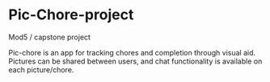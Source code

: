 # Pic-Chore-project
Mod5 / capstone project

Pic-chore is an app for tracking chores and completion through visual aid. Pictures can be shared between users, and chat functionality is available on each picture/chore.
